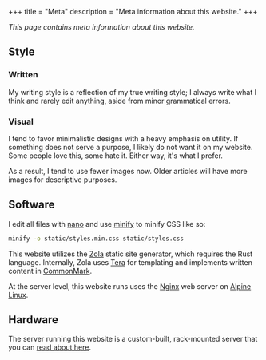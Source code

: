 +++
title = "Meta"
description = "Meta information about this website."
+++

*This page contains meta information about this website.*

## Style

### Written

My writing style is a reflection of my true writing style; I always write what I
think and rarely edit anything, aside from minor grammatical errors.

### Visual

I tend to favor minimalistic designs with a heavy emphasis on utility. If
something does not serve a purpose, I likely do not want it on my website. Some
people love this, some hate it. Either way, it's what I prefer.

As a result, I tend to use fewer images now. Older articles will have more
images for descriptive purposes.

## Software

I edit all files with [nano](https://nano-editor.org) and use
[minify](https://github.com/tdewolff/minify/tree/master/cmd/minify) to minify
CSS like so:

```sh
minify -o static/styles.min.css static/styles.css
```

This website utilizes the [Zola](https://getzola.org) static site
generator, which requires the Rust language. Internally, Zola uses
[Tera](https://tera.netlify.app) for templating and implements written content
in [CommonMark](https://commonmark.org).

At the server level, this website runs uses the [Nginx](https://nginx.org) web
server on [Alpine Linux](https://alpinelinux.org).

## Hardware

The server running this website is a custom-built, rack-mounted server that you
can [read about here](/blog/server-build/).
